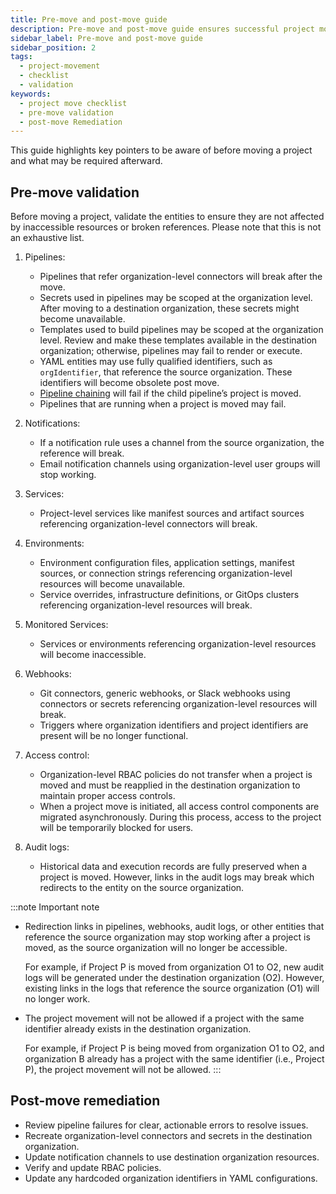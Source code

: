 ```yaml
---
title: Pre-move and post-move guide
description: Pre-move and post-move guide ensures successful project movement across organizations.
sidebar_label: Pre-move and post-move guide
sidebar_position: 2
tags:
  - project-movement
  - checklist
  - validation
keywords:
  - project move checklist
  - pre-move validation
  - post-move Remediation
---
```


This guide highlights key pointers to be aware of before moving a project and what may be required afterward.

## Pre-move validation

Before moving a project, validate the entities to ensure they are not affected by inaccessible resources or broken references. Please note that this is not an exhaustive list.

1. Pipelines:
    - Pipelines that refer organization-level connectors will break after the move.
    - Secrets used in pipelines may be scoped at the organization level. After moving to a destination organization, these secrets might become unavailable. 
    - Templates used to build pipelines may be scoped at the organization level. Review and make these templates available in the destination organization; otherwise, pipelines may fail to render or execute.
    - YAML entities may use fully qualified identifiers, such as `orgIdentifier`, that reference the source organization. These identifiers will become obsolete post move.
    - [Pipeline chaining](/docs/platform/pipelines/pipeline-chaining) will fail if the child pipeline’s project is moved.
    - Pipelines that are running when a project is moved may fail.

2. Notifications:
    - If a notification rule uses a channel from the source organization, the reference will break.
    - Email notification channels using organization-level user groups will stop working.

3. Services:
    - Project-level services like manifest sources and artifact sources referencing organization-level connectors will break.

4. Environments:
    - Environment configuration files, application settings, manifest sources, or connection strings referencing organization-level resources will become unavailable.
    - Service overrides, infrastructure definitions, or GitOps clusters referencing organization-level resources will break. 

5. Monitored Services:
    - Services or environments referencing organization-level resources will become inaccessible.

6. Webhooks:
    - Git connectors, generic webhooks, or Slack webhooks using connectors or secrets referencing organization-level resources will break.
    - Triggers where organization identifiers and project identifiers are present will be no longer functional.

7. Access control:
    - Organization-level RBAC policies do not transfer when a project is moved and must be reapplied in the destination organization to maintain proper access controls.
    - When a project move is initiated, all access control components are migrated asynchronously. During this process, access to the project will be temporarily blocked for users.

8. Audit logs:
    - Historical data and execution records are fully preserved when a project is moved. However, links in the audit logs may break which redirects to the entity on the source organization.


:::note Important note
- Redirection links in pipelines, webhooks, audit logs, or other entities that reference the source organization may stop working after a project is moved, as the source organization will no longer be accessible.
    
    For example, if Project P is moved from organization O1 to O2, new audit logs will be generated under the destination organization (O2). However, existing links in the logs that reference the source organization (O1) will no longer work.

- The project movement will not be allowed if a project with the same identifier already exists in the destination organization.

    For example, if Project P is being moved from organization O1 to O2, and organization B already has a project with the same identifier (i.e., Project P), the project movement will not be allowed.
:::

## Post-move remediation



- Review pipeline failures for clear, actionable errors to resolve issues.
- Recreate organization-level connectors and secrets in the destination organization.
- Update notification channels to use destination organization resources.
- Verify and update RBAC policies.
- Update any hardcoded organization identifiers in YAML configurations.



